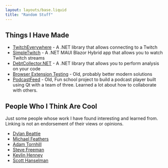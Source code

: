 ```yaml
---
layout: layouts/base.liquid
title: "Random Stuff"
---
```


## Things I Have Made
* [TwitchEverywhere](https://github.com/pureooze/TwitchEverywhere) - A .NET library that allows connecting to a Twitch
* [SimpleTwitch](https://github.com/pureooze/SimpleTwitch) - A .NET MAUI Blazor Hybrid app that allows you to watch Twitch streams
* [DebtCollector.NET](https://github.com/pureooze/DebtCollector.NET) - A .NET library that allows you to perform analysis on your code
* [Browser Extension Testing](https://github.com/pureooze/extension-testing-example) - Old, probably better modern solutions
* [PodcastFeed](https://github.com/pureooze/PodcastFeed) - Old, Fun school project to build a podcast player built using Qt with a team of three. Learned a lot about how to collaborate with others.

## People Who I Think Are Cool
Just some people whose work I have found interesting and learned from.
Linking is not an endorsement of their views or opinions.

* [Dylan Beattie](https://dylanbeattie.net/)
* [Michael Feathers](https://michaelfeathers.substack.com/)
* [Adam Tornhill](https://www.adamtornhill.com/)
* [Steve Freeman](https://higherorderlogic.com/)
* [Kevlin Henney](https://kevlinhenney.medium.com/)
* [Scott Hanselman](https://www.hanselman.com/)
